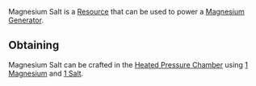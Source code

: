 Magnesium Salt is a [Resource](https://github.com/Slimefun/Slimefun4/wiki/Resource) that can be used to power a [Magnesium Generator](https://github.com/Slimefun/Slimefun4/wiki/Magnesium-Generator).

## Obtaining
Magnesium Salt can be crafted in the [Heated Pressure Chamber](https://github.com/Slimefun/Slimefun4/wiki/Heated-Pressure-Chamber) using [1 Magnesium](https://github.com/Slimefun/Slimefun4/wiki/Magnesium-Dust) and [1 Salt](https://github.com/Slimefun/Slimefun4/wiki/Salt).
